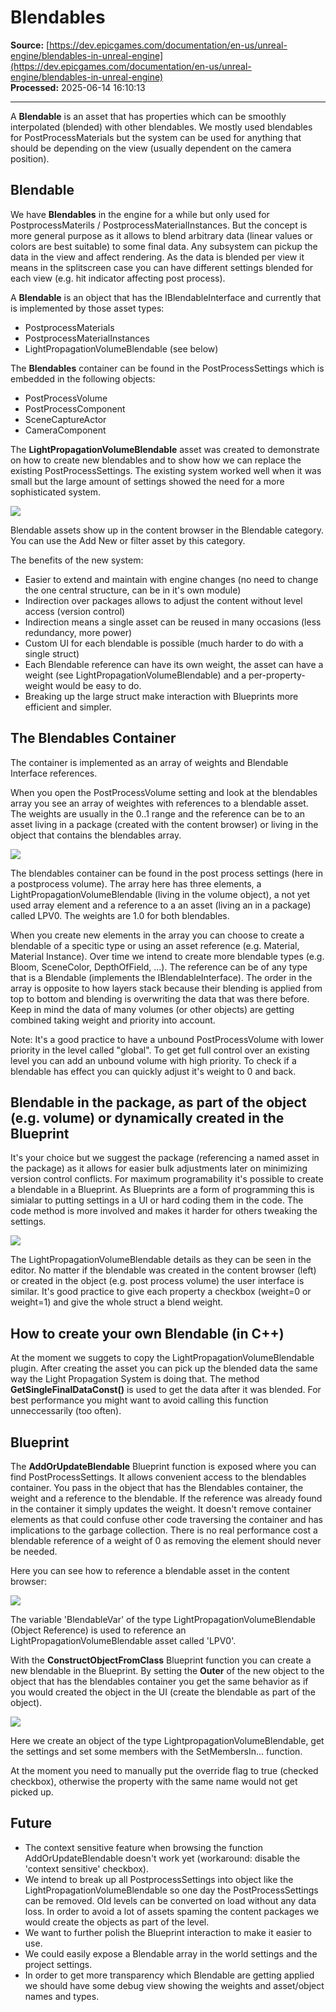 # Blendables

**Source:** [https://dev.epicgames.com/documentation/en-us/unreal-engine/blendables-in-unreal-engine](https://dev.epicgames.com/documentation/en-us/unreal-engine/blendables-in-unreal-engine)  
**Processed:** 2025-06-14 16:10:13

---

A **Blendable** is an asset that has properties which can be smoothly interpolated (blended) with other blendables. We mostly used blendables for PostProcessMaterials but the system can be used for anything that should be depending on the view (usually dependent on the camera position).

## Blendable

We have **Blendables** in the engine for a while but only used for PostprocessMaterils / PostprocessMaterialInstances. But the concept is more general purpose as it allows to blend arbitrary data (linear values or colors are best suitable) to some final data. Any subsystem can pickup the data in the view and affect rendering. As the data is blended per view it means in the splitscreen case you can have different settings blended for each view (e.g. hit indicator affecting post process).

A **Blendable** is an object that has the IBlendableInterface and currently that is implemented by those asset types:

-   PostprocessMaterials
-   PostprocessMaterialInstances
-   LightPropagationVolumeBlendable (see below)

The **Blendables** container can be found in the PostProcessSettings which is embedded in the following objects:

-   PostProcessVolume
-   PostProcessComponent
-   SceneCaptureActor
-   CameraComponent

The **LightPropagationVolumeBlendable** asset was created to demonstrate on how to create new blendables and to show how we can replace the existing PostProcessSettings. The existing system worked well when it was small but the large amount of settings showed the need for a more sophisticated system.

![](https://d1iv7db44yhgxn.cloudfront.net/documentation/images/9bedf6bf-28fa-4d2e-8f4c-15e464064394/createblendableasset.png)

Blendable assets show up in the content browser in the Blendable category. You can use the Add New or filter asset by this category.

The benefits of the new system:

-   Easier to extend and maintain with engine changes (no need to change the one central structure, can be in it's own module)
-   Indirection over packages allows to adjust the content without level access (version control)
-   Indirection means a single asset can be reused in many occasions (less redundancy, more power)
-   Custom UI for each blendable is possible (much harder to do with a single struct)
-   Each Blendable reference can have its own weight, the asset can have a weight (see LightPropagationVolumeBlendable) and a per-property-weight would be easy to do.
-   Breaking up the large struct make interaction with Blueprints more efficient and simpler.

## The Blendables Container

The container is implemented as an array of weights and Blendable Interface references.

When you open the PostProcessVolume setting and look at the blendables array you see an array of weightes with references to a blendable asset. The weights are usually in the 0..1 range and the reference can be to an asset living in a package (created with the content browser) or living in the object that contains the blendables array.

![](https://d1iv7db44yhgxn.cloudfront.net/documentation/images/1cd3b964-8621-4ca2-933a-d1b10fb5965c/blendablesui.png)

The blendables container can be found in the post process settings (here in a postprocess volume). The array here has three elements, a LightPropagationVolumeBlendable (living in the volume object), a not yet used array element and a reference to a an asset (living an in a package) called LPV0. The weights are 1.0 for both blendables.

When you create new elements in the array you can choose to create a blendable of a specitic type or using an asset reference (e.g. Material, Material Instance). Over time we intend to create more blendable types (e.g. Bloom, SceneColor, DepthOfField, ...). The reference can be of any type that is a Blendable (implements the IBlendableInterface). The order in the array is opposite to how layers stack because their blending is applied from top to bottom and blending is overwriting the data that was there before. Keep in mind the data of many volumes (or other objects) are getting combined taking weight and priority into account.

Note: It's a good practice to have a unbound PostProcessVolume with lower priority in the level called "global". To get get full control over an existing level you can add an unbound volume with high priority. To check if a blendable has effect you can quickly adjust it's weight to 0 and back.

## Blendable in the package, as part of the object (e.g. volume) or dynamically created in the Blueprint

It's your choice but we suggest the package (referencing a named asset in the package) as it allows for easier bulk adjustments later on minimizing version control conflicts. For maximum programability it's possible to create a blendable in a Blueprint. As Blueprints are a form of programming this is simialar to putting settings in a UI or hard coding them in the code. The code method is more involved and makes it harder for others tweaking the settings.

![](https://d1iv7db44yhgxn.cloudfront.net/documentation/images/6522ae8b-2ac3-49f3-9798-1cee58030ed3/assetwithdifferentouter.png)

The LightPropagationVolumeBlendable details as they can be seen in the editor. No matter if the blendable was created in the content browser (left) or created in the object (e.g. post process volume) the user interface is similar. It's good practice to give each property a checkbox (weight=0 or weight=1) and give the whole struct a blend weight.

## How to create your own Blendable (in C++)

At the moment we suggets to copy the LightPropagationVolumeBlendable plugin. After creating the asset you can pick up the blended data the same way the Light Propagation System is doing that. The method **GetSingleFinalDataConst()** is used to get the data after it was blended. For best performance you might want to avoid calling this function unneccessarily (too often).

## Blueprint

The **AddOrUpdateBlendable** Blueprint function is exposed where you can find PostProcessSettings. It allows convenient access to the blendables container. You pass in the object that has the Blendables container, the weight and a reference to the blendable. If the reference was already found in the container it simply updates the weight. It doesn't remove container elements as that could confuse other code traversing the container and has implications to the garbage collection. There is no real performance cost a blendable reference of a weight of 0 as removing the element should never be needed.

Here you can see how to reference a blendable asset in the content browser:

![](https://d1iv7db44yhgxn.cloudfront.net/documentation/images/c73c6e89-9899-48d0-882e-c52fc77cf114/addblendablevar.png)

The variable 'BlendableVar' of the type LightPropagationVolumeBlendable (Object Reference) is used to reference an LightPropagationVolumeBlendable asset called 'LPV0'.

With the **ConstructObjectFromClass** Blueprint function you can create a new blendable in the Blueprint. By setting the **Outer** of the new object to the object that has the blendables container you get the same behavior as if you would created the object in the UI (create the blendable as part of the object).

![](https://d1iv7db44yhgxn.cloudfront.net/documentation/images/ed9da0e7-051e-4d0c-a630-3a4c767f7c32/addblendableconstruct.png)

Here we create an object of the type LightpropagationVolumeBlendable, get the settings and set some members with the SetMembersIn... function.

At the moment you need to manually put the override flag to true (checked checkbox), otherwise the property with the same name would not get picked up.

## Future

-   The context sensitive feature when browsing the function AddOrUpdateBlendable doesn't work yet (workaround: disable the 'context sensitive' checkbox).
-   We intend to break up all PostprocessSettings into object like the LightPropagationVolumeBlendable so one day the PostProcessSettings can be removed. Old levels can be converted on load without any data loss. In order to avoid a lot of assets spaming the content packages we would create the objects as part of the level.
-   We want to further polish the Blueprint interaction to make it easier to use.
-   We could easily expose a Blendable array in the world settings and the project settings.
-   In order to get more transparency which Blendable are getting applied we should have some debug view showing the weights and asset/object names and types.